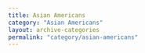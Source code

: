 ```yaml
---
title: Asian Americans
category: "Asian Americans"
layout: archive-categories
permalink: "category/asian-americans"
---
```

